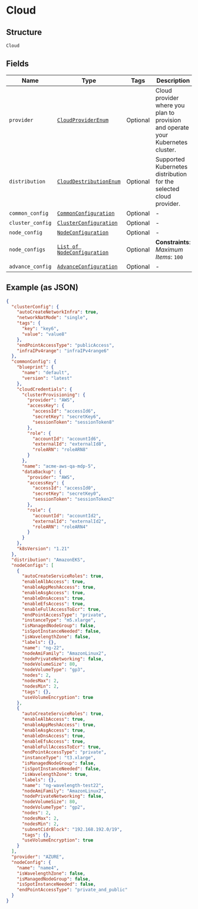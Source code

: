 
# Cloud

## Structure

`Cloud`

## Fields

| Name | Type | Tags | Description |
|  --- | --- | --- | --- |
| `provider` | [`CloudProviderEnum`](../../doc/models/cloud-provider-enum.md) | Optional | Cloud provider where you plan to provision and operate your Kubernetes cluster. |
| `distribution` | [`CloudDestributionEnum`](../../doc/models/cloud-destribution-enum.md) | Optional | Supported Kubernetes distribution for the selected cloud provider. |
| `common_config` | [`CommonConfiguration`](../../doc/models/common-configuration.md) | Optional | - |
| `cluster_config` | [`ClusterConfiguration`](../../doc/models/cluster-configuration.md) | Optional | - |
| `node_config` | [`NodeConfiguration`](../../doc/models/node-configuration.md) | Optional | - |
| `node_configs` | [`List of NodeConfiguration`](../../doc/models/node-configuration.md) | Optional | **Constraints**: *Maximum Items*: `100` |
| `advance_config` | [`AdvanceConfiguration`](../../doc/models/advance-configuration.md) | Optional | - |

## Example (as JSON)

```json
{
  "clusterConfig": {
    "autoCreateNetworkInfra": true,
    "networkNatMode": "single",
    "tags": {
      "key": "key6",
      "value": "value8"
    },
    "endPointAccessType": "publicAccess",
    "infraIPv4range": "infraIPv4range6"
  },
  "commonConfig": {
    "blueprint": {
      "name": "default",
      "version": "latest"
    },
    "cloudCredentials": {
      "clusterProvisioning": {
        "provider": "AWS",
        "accessKey": {
          "accessId": "accessId6",
          "secretKey": "secretKey6",
          "sessionToken": "sessionToken8"
        },
        "role": {
          "accountId": "accountId6",
          "externalId": "externalId8",
          "roleARN": "roleARN8"
        }
      },
      "name": "acme-aws-qa-mdp-5",
      "dataBackup": {
        "provider": "AWS",
        "accessKey": {
          "accessId": "accessId0",
          "secretKey": "secretKey0",
          "sessionToken": "sessionToken2"
        },
        "role": {
          "accountId": "accountId2",
          "externalId": "externalId2",
          "roleARN": "roleARN4"
        }
      }
    },
    "k8sVersion": "1.21"
  },
  "distribution": "AmazonEKS",
  "nodeConfigs": [
    {
      "autoCreateServiceRoles": true,
      "enableAlbAccess": true,
      "enableAppMeshAccess": true,
      "enableAsgAccess": true,
      "enableDnsAccess": true,
      "enableEfsAccess": true,
      "enableFullAccessToEcr": true,
      "endPointAccessType": "private",
      "instanceType": "m5.xlarge",
      "isManagedNodeGroup": false,
      "isSpotInstanceNeeded": false,
      "isWavelengthZone": false,
      "labels": {},
      "name": "ng-22",
      "nodeAmiFamily": "AmazonLinux2",
      "nodePrivateNetworking": false,
      "nodeVolumeSize": 80,
      "nodeVolumeType": "gp3",
      "nodes": 2,
      "nodesMax": 2,
      "nodesMin": 2,
      "tags": {},
      "useVolumeEncryption": true
    },
    {
      "autoCreateServiceRoles": true,
      "enableAlbAccess": true,
      "enableAppMeshAccess": true,
      "enableAsgAccess": true,
      "enableDnsAccess": true,
      "enableEfsAccess": true,
      "enableFullAccessToEcr": true,
      "endPointAccessType": "private",
      "instanceType": "t3.xlarge",
      "isManagedNodeGroup": false,
      "isSpotInstanceNeeded": false,
      "isWavelengthZone": true,
      "labels": {},
      "name": "ng-wavelength-test22",
      "nodeAmiFamily": "AmazonLinux2",
      "nodePrivateNetworking": false,
      "nodeVolumeSize": 80,
      "nodeVolumeType": "gp2",
      "nodes": 2,
      "nodesMax": 2,
      "nodesMin": 2,
      "subnetCidrBlock": "192.168.192.0/19",
      "tags": {},
      "useVolumeEncryption": true
    }
  ],
  "provider": "AZURE",
  "nodeConfig": {
    "name": "name4",
    "isWavelengthZone": false,
    "isManagedNodeGroup": false,
    "isSpotInstanceNeeded": false,
    "endPointAccessType": "private_and_public"
  }
}
```

